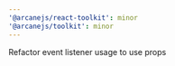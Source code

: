 ```yaml
---
'@arcanejs/react-toolkit': minor
'@arcanejs/toolkit': minor
---
```


Refactor event listener usage to use props
